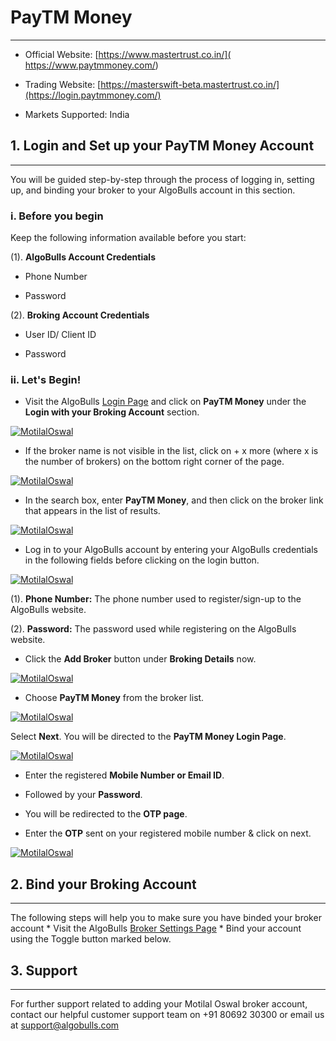# PayTM Money
---

* Official Website: [https://www.mastertrust.co.in/]( https://www.paytmmoney.com/)

* Trading Website: [https://masterswift-beta.mastertrust.co.in/](https://login.paytmmoney.com/)

* Markets Supported: India

## 1. Login and Set up your PayTM Money Account
---

You will be guided step-by-step through the process of logging in, setting up, and binding your broker to your AlgoBulls account in this section.

### i. Before you begin

Keep the following information available before you start:

(1). **AlgoBulls Account Credentials**
* Phone Number

* Password

(2). **Broking Account Credentials**
* User ID/ Client ID

* Password

### ii. Let's Begin! 
* Visit the AlgoBulls [Login Page](https://app.algobulls.com/user/login) and click on **PayTM Money** under the **Login with your Broking Account** section.

[ ![MotilalOswal](imgs/algo_home.png "Click to Enlarge or Ctrl+Click to open in a new Tab") ](imgs/algo_home.png)

* If the broker name is not visible in the list, click on + x more (where x is the number of brokers) on the bottom right corner of the page.

[ ![MotilalOswal](imgs/search_broker.png "Click to Enlarge or Ctrl+Click to open in a new Tab") ](imgs/search_broker.png)

* In the search box, enter **PayTM Money**, and then click on the broker link that appears in the list of results.

[ ![MotilalOswal](imgs/motilaloswal/search_motilal_oswal.png "Click to Enlarge or Ctrl+Click to open in a new Tab") ](imgs/motilaloswal/search_motilal_oswal.png)

* Log in to your AlgoBulls account by entering your AlgoBulls credentials in the following fields before clicking on the login button.

[ ![MotilalOswal](imgs/sign-in-2.png "Click to Enlarge or Ctrl+Click to open in a new Tab") ](imgs/sign-in-2.png)

(1). **Phone Number:** The phone number used to register/sign-up to the AlgoBulls website.

(2). **Password:** The password used while registering on the AlgoBulls website.

* Click the **Add Broker** button under **Broking Details** now.

[ ![MotilalOswal](imgs/brokingdetails.png "Click to Enlarge or Ctrl+Click to open in a new Tab") ](imgs/brokingdetails.png)

* Choose **PayTM Money** from the broker list.

[ ![MotilalOswal](imgs/paytmmoney/search_broker.png "Click to Enlarge or Ctrl+Click to open in a new Tab") ](imgs/paytmmoney/search_broker.png)

Select **Next**. You will be directed to the **PayTM Money Login Page**.

[ ![MotilalOswal](imgs/paytmmoney/paytm_login.png "Click to Enlarge or Ctrl+Click to open in a new Tab") ](imgs/paytmmoney/paytm_login.png)

* Enter the registered **Mobile Number or Email ID**.

* Followed by your **Password**.

* You will be redirected to the **OTP page**.

* Enter the **OTP** sent on your registered mobile number & click on next.

[ ![MotilalOswal](imgs/paytmmoney/paytmmoney_passcode.png "Click to Enlarge or Ctrl+Click to open in a new Tab") ](imgs/paytmmoney/paytmmoney_passcode.png)

## 2. Bind your Broking Account
---

The following steps will help you to make sure you have binded your broker account * Visit the AlgoBulls [Broker Settings Page](https://app.algobulls.com/account/broking) * Bind your account using the Toggle button marked below.     

## 3. Support
---

For further support related to adding your Motilal Oswal broker account, contact our helpful customer support team on +91 80692 30300 or email us at [support@algobulls.com](https://support@algobulls.com)
